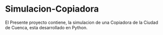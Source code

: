 # Simulacion-Copiadora
El Presente proyecto contiene, la simulacion de una Copiadora de la Ciudad de Cuenca, esta desarrollado en Python.
